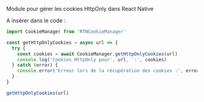 Module pour gérer les cookies HttpOnly dans React Native

A insérer dans le code :

```js
import CookieManager from 'RTNCookieManager'

const getHttpOnlyCookies = async url => {
  try {
    const cookies = await CookieManager.getHttpOnlyCookies(url)
    console.log('Cookies HttpOnly pour', url, ':', cookies)
  } catch (error) {
    console.error('Erreur lors de la récupération des cookies :', error)
  }
}

getHttpOnlyCookies(url)
```
